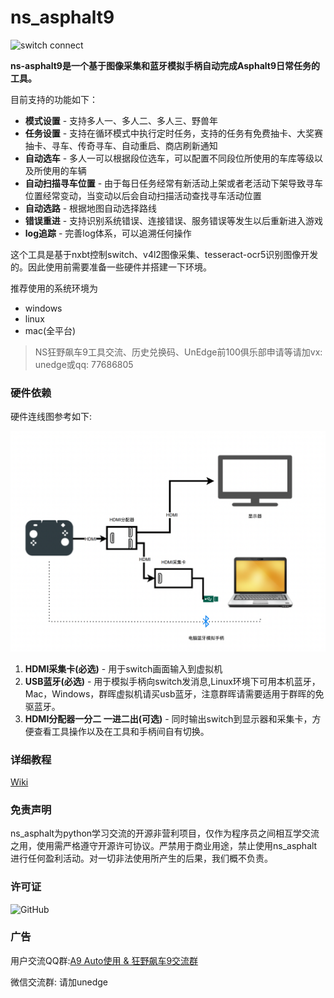 # ns_asphalt9

![switch connect](https://github.com/codehai/ns_asphalt9/blob/main/images/ui.jpg?raw=true)

**ns-asphalt9是一个基于图像采集和蓝牙模拟手柄自动完成Asphalt9日常任务的工具。**

目前支持的功能如下：

* **模式设置** - 支持多人一、多人二、多人三、野兽年
* **任务设置** - 支持在循环模式中执行定时任务，支持的任务有免费抽卡、大奖赛抽卡、寻车、传奇寻车、自动重启、商店刷新通知
* **自动选车** - 多人一可以根据段位选车，可以配置不同段位所使用的车库等级以及所使用的车辆
* **自动扫描寻车位置** - 由于每日任务经常有新活动上架或者老活动下架导致寻车位置经常变动，当变动以后会自动扫描活动查找寻车活动位置
* **自动选路** - 根据地图自动选择路线
* **错误重进** - 支持识别系统错误、连接错误、服务错误等发生以后重新进入游戏
* **log追踪** - 完善log体系，可以追溯任何操作

这个工具是基于nxbt控制switch、v4l2图像采集、tesseract-ocr5识别图像开发的。因此使用前需要准备一些硬件并搭建一下环境。

推荐使用的系统环境为

* windows
* linux
* mac(全平台)

> NS狂野飙车9工具交流、历史兑换码、UnEdge前100俱乐部申请等请加vx: unedge或qq: 77686805

### 硬件依赖

硬件连线图参考如下:

![switch connect](https://github.com/codehai/ns_asphalt9/blob/main/images/switch_nxbt.png?raw=true)

1. **HDMI采集卡(必选)** - 用于switch画面输入到虚拟机
2. **USB蓝牙(必选)** - 用于模拟手柄向switch发消息,Linux环境下可用本机蓝牙，Mac，Windows，群晖虚拟机请买usb蓝牙，注意群晖请需要适用于群晖的免驱蓝牙。
3. **HDMI分配器一分二 一进二出(可选)** - 同时输出switch到显示器和采集卡，方便查看工具操作以及在工具和手柄间自有切换。

### 详细教程

[Wiki](https://docs.qq.com/aio/DWHFrVHlxV1ZVWU1p)

### 免责声明

ns_asphalt为python学习交流的开源非营利项目，仅作为程序员之间相互学交流之用，使用需严格遵守开源许可协议。严禁用于商业用途，禁止使用ns_asphalt进行任何盈利活动。对一切非法使用所产生的后果，我们概不负责。

### 许可证

![GitHub](https://github.com/codehai/ns_asphalt9/blob/main/images/licence.svg?raw=true)

### 广告

用户交流QQ群:[A9 Auto使用 & 狂野飙车9交流群](https://qm.qq.com/cgi-bin/qm/qr?k=hrCApGeCVZhl2DDXd30E6YXzPGc0euPB&jump_from=webapi&authKey=TRaNXbFd1MISFWZZ/RCj+/i8E+3SRHRtONKjzj1fS3kmXGgja5o48O93lJ8oA2kg)

微信交流群: 请加unedge
